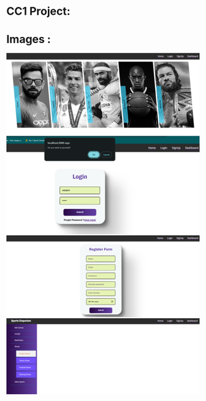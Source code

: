 # CC1 Project:
# Images :
<img src="https://github.com/SanjeevKx/React_IRC/blob/main/Book/Screenshot%202023-12-13%20151106.png"/>

<img src="https://github.com/SanjeevKx/React_IRC/blob/main/Book/Screenshot%202023-12-13%20151138.png"/>

<img src="https://github.com/SanjeevKx/React_IRC/blob/main/Book/Screenshot%202023-12-13%20151323.png"/>

<img src="https://github.com/SanjeevKx/React_IRC/blob/main/Book/Screenshot%202023-12-13%20151350.png"/>

